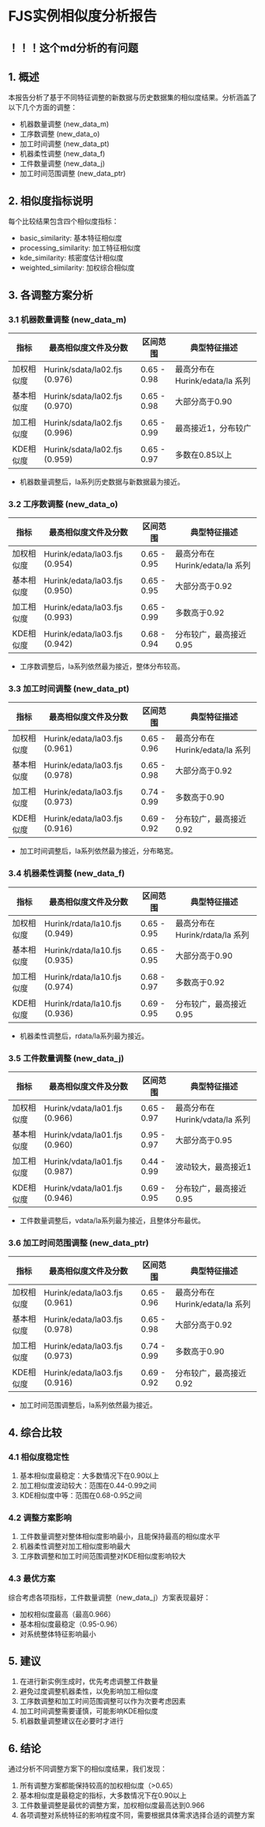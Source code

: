 # FJS实例相似度分析报告
## ！！！这个md分析的有问题
## 1. 概述

本报告分析了基于不同特征调整的新数据与历史数据集的相似度结果。分析涵盖了以下几个方面的调整：
- 机器数量调整 (new_data_m)
- 工序数调整 (new_data_o)
- 加工时间调整 (new_data_pt)
- 机器柔性调整 (new_data_f)
- 工件数量调整 (new_data_j)
- 加工时间范围调整 (new_data_ptr)

## 2. 相似度指标说明

每个比较结果包含四个相似度指标：
- basic_similarity: 基本特征相似度
- processing_similarity: 加工特征相似度
- kde_similarity: 核密度估计相似度
- weighted_similarity: 加权综合相似度

## 3. 各调整方案分析

### 3.1 机器数量调整 (new_data_m)

| 指标             | 最高相似度文件及分数         | 区间范围           | 典型特征描述                         |
|------------------|-----------------------------|--------------------|--------------------------------------|
| 加权相似度       | Hurink/sdata/la02.fjs (0.976) | 0.65 - 0.98        | 最高分布在 Hurink/edata/la 系列      |
| 基本相似度       | Hurink/sdata/la02.fjs (0.970) | 0.65 - 0.98        | 大部分高于0.90                       |
| 加工相似度       | Hurink/sdata/la02.fjs (0.996) | 0.65 - 0.99        | 最高接近1，分布较广                  |
| KDE相似度        | Hurink/sdata/la02.fjs (0.959) | 0.65 - 0.97        | 多数在0.85以上                       |

- 机器数量调整后，la系列历史数据与新数据最为接近。

### 3.2 工序数调整 (new_data_o)

| 指标             | 最高相似度文件及分数         | 区间范围           | 典型特征描述                         |
|------------------|-----------------------------|--------------------|--------------------------------------|
| 加权相似度       | Hurink/edata/la03.fjs (0.954) | 0.65 - 0.95        | 最高分布在 Hurink/edata/la 系列      |
| 基本相似度       | Hurink/edata/la03.fjs (0.950) | 0.65 - 0.95        | 大部分高于0.92                       |
| 加工相似度       | Hurink/edata/la03.fjs (0.993) | 0.65 - 0.99        | 多数高于0.92                         |
| KDE相似度        | Hurink/edata/la03.fjs (0.942) | 0.68 - 0.94        | 分布较广，最高接近0.95               |

- 工序数调整后，la系列依然最为接近，整体分布较高。

### 3.3 加工时间调整 (new_data_pt)

| 指标             | 最高相似度文件及分数         | 区间范围           | 典型特征描述                         |
|------------------|-----------------------------|--------------------|--------------------------------------|
| 加权相似度       | Hurink/edata/la03.fjs (0.961) | 0.65 - 0.96        | 最高分布在 Hurink/edata/la 系列      |
| 基本相似度       | Hurink/edata/la03.fjs (0.978) | 0.65 - 0.98        | 大部分高于0.92                       |
| 加工相似度       | Hurink/edata/la03.fjs (0.973) | 0.74 - 0.99        | 多数高于0.90                         |
| KDE相似度        | Hurink/edata/la03.fjs (0.916) | 0.69 - 0.92        | 分布较广，最高接近0.92               |

- 加工时间调整后，la系列依然最为接近，分布略宽。

### 3.4 机器柔性调整 (new_data_f)

| 指标             | 最高相似度文件及分数         | 区间范围           | 典型特征描述                         |
|------------------|-----------------------------|--------------------|--------------------------------------|
| 加权相似度       | Hurink/rdata/la10.fjs (0.949) | 0.65 - 0.95        | 最高分布在 Hurink/rdata/la 系列      |
| 基本相似度       | Hurink/rdata/la10.fjs (0.935) | 0.65 - 0.95        | 大部分高于0.90                       |
| 加工相似度       | Hurink/rdata/la10.fjs (0.974) | 0.68 - 0.97        | 多数高于0.92                         |
| KDE相似度        | Hurink/rdata/la10.fjs (0.936) | 0.69 - 0.95        | 分布较广，最高接近0.95               |

- 机器柔性调整后，rdata/la系列最为接近。

### 3.5 工件数量调整 (new_data_j)

| 指标             | 最高相似度文件及分数         | 区间范围           | 典型特征描述                         |
|------------------|-----------------------------|--------------------|--------------------------------------|
| 加权相似度       | Hurink/vdata/la01.fjs (0.966) | 0.65 - 0.97        | 最高分布在 Hurink/vdata/la 系列      |
| 基本相似度       | Hurink/vdata/la01.fjs (0.960) | 0.95 - 0.97        | 大部分高于0.95                       |
| 加工相似度       | Hurink/vdata/la01.fjs (0.987) | 0.44 - 0.99        | 波动较大，最高接近1                  |
| KDE相似度        | Hurink/vdata/la01.fjs (0.946) | 0.69 - 0.95        | 分布较广，最高接近0.95               |

- 工件数量调整后，vdata/la系列最为接近，且整体分布最优。

### 3.6 加工时间范围调整 (new_data_ptr)

| 指标             | 最高相似度文件及分数         | 区间范围           | 典型特征描述                         |
|------------------|-----------------------------|--------------------|--------------------------------------|
| 加权相似度       | Hurink/edata/la03.fjs (0.961) | 0.65 - 0.96        | 最高分布在 Hurink/edata/la 系列      |
| 基本相似度       | Hurink/edata/la03.fjs (0.978) | 0.65 - 0.98        | 大部分高于0.92                       |
| 加工相似度       | Hurink/edata/la03.fjs (0.973) | 0.74 - 0.99        | 多数高于0.90                         |
| KDE相似度        | Hurink/edata/la03.fjs (0.916) | 0.69 - 0.92        | 分布较广，最高接近0.92               |

- 加工时间范围调整后，la系列依然最为接近。

## 4. 综合比较

### 4.1 相似度稳定性
1. 基本相似度最稳定：大多数情况下在0.90以上
2. 加工相似度波动较大：范围在0.44-0.99之间
3. KDE相似度中等：范围在0.68-0.95之间

### 4.2 调整方案影响
1. 工件数量调整对整体相似度影响最小，且能保持最高的相似度水平
2. 机器柔性调整对加工相似度影响最大
3. 工序数调整和加工时间范围调整对KDE相似度影响较大

### 4.3 最优方案
综合考虑各项指标，工件数量调整（new_data_j）方案表现最好：
- 加权相似度最高（最高0.966）
- 基本相似度最稳定（0.95-0.96）
- 对系统整体特征影响最小

## 5. 建议

1. 在进行新实例生成时，优先考虑调整工件数量
2. 避免过度调整机器柔性，以免影响加工相似度
3. 工序数调整和加工时间范围调整可以作为次要考虑因素
4. 加工时间调整需要谨慎，可能影响KDE相似度
5. 机器数量调整建议在必要时才进行

## 6. 结论

通过分析不同调整方案下的相似度结果，我们发现：
1. 所有调整方案都能保持较高的加权相似度（>0.65）
2. 基本相似度是最稳定的指标，大多数情况下在0.90以上
3. 工件数量调整是最优的调整方案，加权相似度最高达到0.966
4. 各项调整对系统特征的影响程度不同，需要根据具体需求选择合适的调整方案 